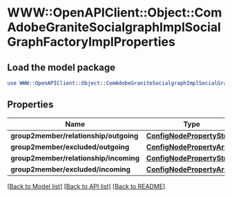 # WWW::OpenAPIClient::Object::ComAdobeGraniteSocialgraphImplSocialGraphFactoryImplProperties

## Load the model package
```perl
use WWW::OpenAPIClient::Object::ComAdobeGraniteSocialgraphImplSocialGraphFactoryImplProperties;
```

## Properties
Name | Type | Description | Notes
------------ | ------------- | ------------- | -------------
**group2member/relationship/outgoing** | [**ConfigNodePropertyString**](ConfigNodePropertyString.md) |  | [optional] 
**group2member/excluded/outgoing** | [**ConfigNodePropertyArray**](ConfigNodePropertyArray.md) |  | [optional] 
**group2member/relationship/incoming** | [**ConfigNodePropertyString**](ConfigNodePropertyString.md) |  | [optional] 
**group2member/excluded/incoming** | [**ConfigNodePropertyArray**](ConfigNodePropertyArray.md) |  | [optional] 

[[Back to Model list]](../README.md#documentation-for-models) [[Back to API list]](../README.md#documentation-for-api-endpoints) [[Back to README]](../README.md)


